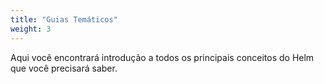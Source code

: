 ```yaml
---
title: "Guias Temáticos"
weight: 3
---
```


Aqui você encontrará introdução a todos os principais conceitos do Helm que você
precisará saber.
